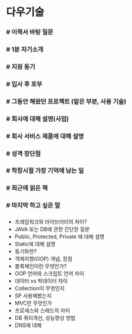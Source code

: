 # 다우기술



### # 이력서 바탕 질문



### # 1분 자기소개

### # 지원 동기

### # 입사 후 포부



### # 그동안 해왔던 프로젝트 (맡은 부분, 사용 기술)

### # 회사에 대해 설명(사업)

### # 회사 서비스 제품에 대해 설명



### # 성격 장단점

### # 학창시절 가장 기억에 남는 일

### # 최근에 읽은 책

### # 마지막 하고 싶은 말





### 

- 프레임워크와 라이브러리의 차이?
- JAVA  또는 DB에 관한 간단한 질문
- Public, Protected, Private 에 대해 설명
- Static에 대해 설명
- 동기화란?
- 객체지향(OOP) 개념, 장점
- 블록체인이란 무엇인가?
- OOP 언어와 스크립트 언어 차이
- 데이터 vs 빅데이터 차이
- Collection이 무엇인지
- SP 사용해봤는지
- MVC란 무엇인가
- 프로세스와 스레드의 차이
- DB 쿼리개선, 성능향상 방법
- DNS에 대해